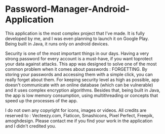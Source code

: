 # Password-Manager-Android-Application
This application is the most complex project that I’ve made. It is fully developed by me, and I was even planning to launch it on Google Play. Being built in Java, it runs only on android devices.

Security is one of the most important things in our days. Having a very strong password for every account is a must-have, if you want toprotect your data against attacks. This app was designed to solve one of the most common problem when it comes about passwords : FORGETTING. By storing your passwords and accessing them with a simple click, you can really forget about them. For keeping security level as high as possible, app doesn't communicate with an online database (which can be vulnerable) and it uses complex encryption algorithms. Besides that, being built in Java, the app is low memory consumption, using multithreading or concepts that speed up the processes of the app.

I do not own any copyright for icons, images or videos. All credits are reserved to : Vecteezy.com, Flaticon, Smashicons, Pixel Perfect, Freepik, amoghdesign. Please contact me if you find your work in the application and I didn't credited you.
